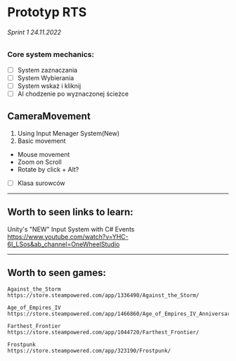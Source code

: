 # Prototyp RTS

###### Sprint 1 24.11.2022

### Core system mechanics:

- [ ] System zaznaczania
- [ ] System Wybierania
- [ ] System wskaż i kliknij
- [ ] AI chodzenie po wyznaczonej ścieżce

## CameraMovement
1. Using Input Menager System(New)
2. Basic movement
  - Mouse movement
  - Zoom on Scroll
  - Rotate by click + Alt?




- [ ] Klasa surowców



___
## Worth to seen links to learn:
Unity's "NEW" Input System with C# Events
https://www.youtube.com/watch?v=YHC-6I_LSos&ab_channel=OneWheelStudio




___
## Worth to seen games:
```
Against_the_Storm
https://store.steampowered.com/app/1336490/Against_the_Storm/

Age_of_Empires_IV
https://store.steampowered.com/app/1466860/Age_of_Empires_IV_Anniversary_Edition/

Farthest_Frontier
https://store.steampowered.com/app/1044720/Farthest_Frontier/

Frostpunk
https://store.steampowered.com/app/323190/Frostpunk/

```
